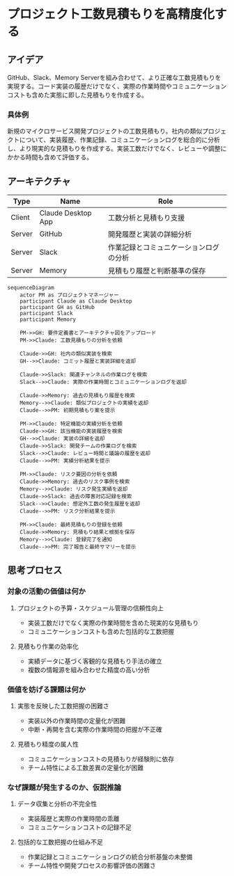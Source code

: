 # プロジェクト工数見積もりを高精度化する

## アイデア
GitHub、Slack、Memory Serverを組み合わせて、より正確な工数見積もりを実現する。コード実装の履歴だけでなく、実際の作業時間やコミュニケーションコストも含めた実態に即した見積もりを作成する。

### 具体例
新規のマイクロサービス開発プロジェクトの工数見積もり。社内の類似プロジェクトについて、実装履歴、作業記録、コミュニケーションログを総合的に分析し、より現実的な見積もりを作成する。実装工数だけでなく、レビューや調整にかかる時間も含めて評価する。

## アーキテクチャ

| Type | Name | Role |
|--|--|--|
| Client | Claude Desktop App | 工数分析と見積もり支援 |
| Server | GitHub | 開発履歴と実装の詳細分析 |
| Server | Slack | 作業記録とコミュニケーションログの分析 |
| Server | Memory | 見積もり履歴と判断基準の保存 |

```mermaid
sequenceDiagram
    actor PM as プロジェクトマネージャー
    participant Claude as Claude Desktop
    participant GH as GitHub
    participant Slack
    participant Memory

    PM->>GH: 要件定義書とアーキテクチャ図をアップロード
    PM->>Claude: 工数見積もりの分析を依頼
    
    Claude->>GH: 社内の類似実装を検索
    GH-->>Claude: コミット履歴と実装詳細を返却
    
    Claude->>Slack: 関連チャンネルの作業ログを検索
    Slack-->>Claude: 実際の作業時間とコミュニケーションログを返却
    
    Claude->>Memory: 過去の見積もり履歴を検索
    Memory-->>Claude: 類似プロジェクトの実績を返却
    Claude-->>PM: 初期見積もり案を提示
    
    PM->>Claude: 特定機能の実績分析を依頼
    Claude->>GH: 該当機能の実装履歴を検索
    GH-->>Claude: 実装の詳細を返却
    Claude->>Slack: 開発チームの作業ログを検索
    Slack-->>Claude: レビュー時間と議論の履歴を返却
    Claude-->>PM: 実績分析結果を提示
    
    PM->>Claude: リスク要因の分析を依頼
    Claude->>Memory: 過去のリスク事例を検索
    Memory-->>Claude: リスク発生実績を返却
    Claude->>Slack: 過去の障害対応記録を検索
    Slack-->>Claude: 想定外工数の発生履歴を返却
    Claude-->>PM: リスク分析結果を提示
    
    PM->>Claude: 最終見積もりの登録を依頼
    Claude->>Memory: 見積もり結果と根拠を保存
    Memory-->>Claude: 登録完了を通知
    Claude-->>PM: 完了報告と最終サマリーを提示
```

## 思考プロセス

### 対象の活動の価値は何か
1. プロジェクトの予算・スケジュール管理の信頼性向上
    - 実装工数だけでなく実際の作業時間を含めた現実的な見積もり
    - コミュニケーションコストも含めた包括的な工数把握<br>

2. 見積もり作業の効率化
    - 実績データに基づく客観的な見積もり手法の確立
    - 複数の情報源を組み合わせた精度の高い分析

### 価値を妨げる課題は何か
1. 実態を反映した工数把握の困難さ
    - 実装以外の作業時間の定量化が困難
    - 中断・再開を含む実際の作業時間の把握が不正確<br>

2. 見積もり精度の属人性
    - コミュニケーションコストの見積もりが経験則に依存
    - チーム特性による工数差異の定量化が困難

### なぜ課題が発生するのか、仮説推論
1. データ収集と分析の不完全性
    - 実装履歴と実際の作業時間の乖離
    - コミュニケーションコストの記録不足<br>

2. 包括的な工数把握の仕組み不足
    - 作業記録とコミュニケーションログの統合分析基盤の未整備
    - チーム特性や開発プロセスの影響評価の困難さ
